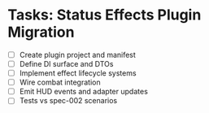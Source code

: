 # Tasks: Status Effects Plugin Migration

- [ ] Create plugin project and manifest
- [ ] Define DI surface and DTOs
- [ ] Implement effect lifecycle systems
- [ ] Wire combat integration
- [ ] Emit HUD events and adapter updates
- [ ] Tests vs spec-002 scenarios
